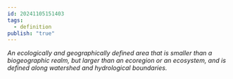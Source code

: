 ```yaml
---
id: 20241105151403
tags:
  - definition
publish: "true"
---
```

*An ecologically and geographically defined area that is smaller than a biogeographic realm, but larger than an ecoregion or an ecosystem, and is defined along watershed and hydrological boundaries.*